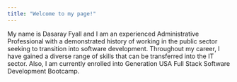 ```yaml
---
title: "Welcome to my page!"
---
```


My name is Dasaray Fyall and I am an experienced Administrative Professional with a demonstrated history of working in the public sector seeking to transition into software development. Throughout my career, I have gained a diverse range of skills that can be transferred into the IT sector. Also, I am currently enrolled into Generation USA Full Stack Software Development Bootcamp.
